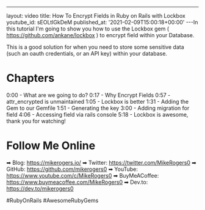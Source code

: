 ---
layout: video
title: How To Encrypt Fields in Ruby on Rails with Lockbox
youtube_id: sEOLtIGkDeM
published_at: '2021-02-09T15:00:18+00:00'
---In this tutorial I'm going to show you how to use the Lockbox gem ( https://github.com/ankane/lockbox ) to encrypt field within your Database. 

This is a good solution for when you need to store some sensitive data (such an oauth credentials, or an API key) within your database.

# Chapters

0:00 - What are we going to do?
0:17 - Why Encrypt Fields
0:57 - attr_encrypted is unmaintained
1:05 - Lockbox is better
1:31 - Adding the Gem to our Gemfile
1:51 - Generating the key
3:00 - Adding migration for field
4:06 - Accessing field via rails console
5:18 - Lockbox is awesome, thank you for watching!

# Follow Me Online

➡ Blog: https://mikerogers.io/
➡ Twitter: https://twitter.com/MikeRogers0
➡ GitHub: https://github.com/mikerogers0
➡ YouTube: https://www.youtube.com/c/MikeRogers0
➡ BuyMeACoffee: https://www.buymeacoffee.com/MikeRogers0
➡ Dev.to: https://dev.to/mikerogers0

#RubyOnRails #AwesomeRubyGems